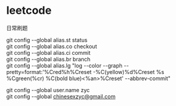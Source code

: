 # leetcode
日常刷题

git config --global alias.st status  
git config --global alias.co checkout  
git config --global alias.ci commit  
git config --global alias.br branch  
git config --global alias.lg "log --color --graph --pretty=format:'%Cred%h%Creset -%C(yellow)%d%Creset %s %Cgreen(%cr) %C(bold blue)<%an>%Creset' --abbrev-commit"  

git config --global user.name  zyc  
git config --global chinesexzyc@gmail.com  
